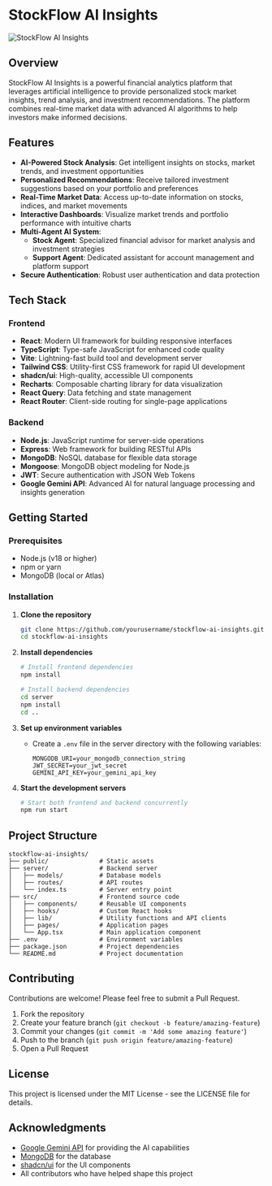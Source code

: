 # StockFlow AI Insights

![StockFlow AI Insights](https://via.placeholder.com/800x400?text=StockFlow+AI+Insights)

## Overview

StockFlow AI Insights is a powerful financial analytics platform that leverages artificial intelligence to provide personalized stock market insights, trend analysis, and investment recommendations. The platform combines real-time market data with advanced AI algorithms to help investors make informed decisions.

## Features

- **AI-Powered Stock Analysis**: Get intelligent insights on stocks, market trends, and investment opportunities
- **Personalized Recommendations**: Receive tailored investment suggestions based on your portfolio and preferences
- **Real-Time Market Data**: Access up-to-date information on stocks, indices, and market movements
- **Interactive Dashboards**: Visualize market trends and portfolio performance with intuitive charts
- **Multi-Agent AI System**: 
  - **Stock Agent**: Specialized financial advisor for market analysis and investment strategies
  - **Support Agent**: Dedicated assistant for account management and platform support
- **Secure Authentication**: Robust user authentication and data protection

## Tech Stack

### Frontend
- **React**: Modern UI framework for building responsive interfaces
- **TypeScript**: Type-safe JavaScript for enhanced code quality
- **Vite**: Lightning-fast build tool and development server
- **Tailwind CSS**: Utility-first CSS framework for rapid UI development
- **shadcn/ui**: High-quality, accessible UI components
- **Recharts**: Composable charting library for data visualization
- **React Query**: Data fetching and state management
- **React Router**: Client-side routing for single-page applications

### Backend
- **Node.js**: JavaScript runtime for server-side operations
- **Express**: Web framework for building RESTful APIs
- **MongoDB**: NoSQL database for flexible data storage
- **Mongoose**: MongoDB object modeling for Node.js
- **JWT**: Secure authentication with JSON Web Tokens
- **Google Gemini API**: Advanced AI for natural language processing and insights generation

## Getting Started

### Prerequisites
- Node.js (v18 or higher)
- npm or yarn
- MongoDB (local or Atlas)

### Installation

1. **Clone the repository**
   ```bash
   git clone https://github.com/yourusername/stockflow-ai-insights.git
   cd stockflow-ai-insights
   ```

2. **Install dependencies**
   ```bash
   # Install frontend dependencies
   npm install
   
   # Install backend dependencies
   cd server
   npm install
   cd ..
   ```

3. **Set up environment variables**
   - Create a `.env` file in the server directory with the following variables:
     ```
     MONGODB_URI=your_mongodb_connection_string
     JWT_SECRET=your_jwt_secret
     GEMINI_API_KEY=your_gemini_api_key
     ```

4. **Start the development servers**
   ```bash
   # Start both frontend and backend concurrently
   npm run start
   ```

## Project Structure

```
stockflow-ai-insights/
├── public/              # Static assets
├── server/              # Backend server
│   ├── models/          # Database models
│   ├── routes/          # API routes
│   └── index.ts         # Server entry point
├── src/                 # Frontend source code
│   ├── components/      # Reusable UI components
│   ├── hooks/           # Custom React hooks
│   ├── lib/             # Utility functions and API clients
│   ├── pages/           # Application pages
│   └── App.tsx          # Main application component
├── .env                 # Environment variables
├── package.json         # Project dependencies
└── README.md            # Project documentation
```

## Contributing

Contributions are welcome! Please feel free to submit a Pull Request.

1. Fork the repository
2. Create your feature branch (`git checkout -b feature/amazing-feature`)
3. Commit your changes (`git commit -m 'Add some amazing feature'`)
4. Push to the branch (`git push origin feature/amazing-feature`)
5. Open a Pull Request

## License

This project is licensed under the MIT License - see the LICENSE file for details.

## Acknowledgments

- [Google Gemini API](https://ai.google.dev/) for providing the AI capabilities
- [MongoDB](https://www.mongodb.com/) for the database
- [shadcn/ui](https://ui.shadcn.com/) for the UI components
- All contributors who have helped shape this project
